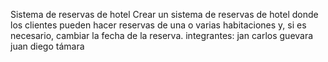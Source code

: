 Sistema de reservas de hotel
Crear un sistema de reservas de hotel donde los clientes pueden hacer reservas de una o varias habitaciones y, si es necesario, cambiar la fecha de la reserva.
integrantes:
jan carlos guevara
juan diego támara 
